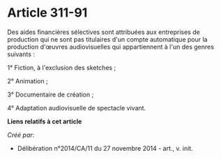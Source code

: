 # Article 311-91

Des aides financières sélectives sont attribuées aux entreprises de production qui ne sont pas titulaires d'un compte
automatique pour la production d'œuvres audiovisuelles qui appartiennent à l'un des genres suivants : 

1° Fiction, à l'exclusion des sketches ; 

2° Animation ; 

3° Documentaire de création ; 

4° Adaptation audiovisuelle de spectacle vivant.

**Liens relatifs à cet article**

_Créé par_:

  - Délibération n°2014/CA/11 du 27 novembre 2014 - art., v. init.
